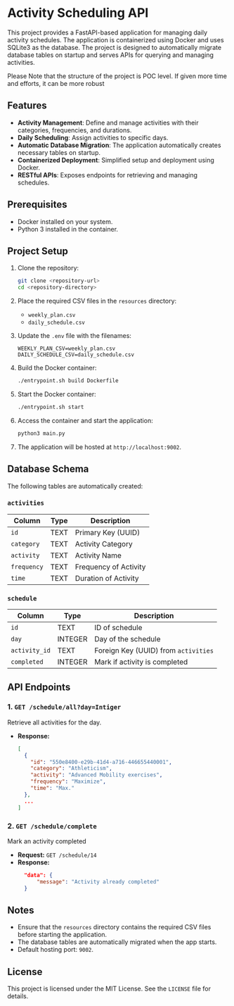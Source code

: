 # Activity Scheduling API

This project provides a FastAPI-based application for managing daily activity schedules. The application is containerized using Docker and uses SQLite3 as the database. The project is designed to automatically migrate database tables on startup and serves APIs for querying and managing activities.

Please Note that the structure of the project is POC level. If given more time and efforts, it can be more robust

## Features

- **Activity Management**: Define and manage activities with their categories, frequencies, and durations.
- **Daily Scheduling**: Assign activities to specific days.
- **Automatic Database Migration**: The application automatically creates necessary tables on startup.
- **Containerized Deployment**: Simplified setup and deployment using Docker.
- **RESTful APIs**: Exposes endpoints for retrieving and managing schedules.

## Prerequisites

- Docker installed on your system.
- Python 3 installed in the container.

## Project Setup

1. Clone the repository:
   ```bash
   git clone <repository-url>
   cd <repository-directory>
   ```

2. Place the required CSV files in the `resources` directory:
   - `weekly_plan.csv`
   - `daily_schedule.csv`

3. Update the `.env` file with the filenames:
   ```env
   WEEKLY_PLAN_CSV=weekly_plan.csv
   DAILY_SCHEDULE_CSV=daily_schedule.csv
   ```

4. Build the Docker container:
   ```bash
   ./entrypoint.sh build Dockerfile
   ```
   
5. Start the Docker container:
   ```bash
   ./entrypoint.sh start
   ```

6. Access the container and start the application:
   ```bash
   python3 main.py
   ```

7. The application will be hosted at `http://localhost:9002`.

## Database Schema

The following tables are automatically created:

### `activities`
| Column   | Type   | Description            |
|----------|--------|------------------------|
| `id`     | TEXT  | Primary Key (UUID)     |
| `category` | TEXT  | Activity Category     |
| `activity` | TEXT  | Activity Name         |
| `frequency` | TEXT | Frequency of Activity |
| `time` | TEXT | Duration of Activity |

### `schedule`
| Column   | Type   | Description        |
|----------|--------|--------------------|
| `id`    | TEXT | ID of schedule |
| `day`    | INTEGER | Day of the schedule |
| `activity_id` | TEXT | Foreign Key (UUID) from `activities` |
| `completed` | INTEGER | Mark if activity is completed |

## API Endpoints

### 1. `GET /schedule/all?day=Intiger`
Retrieve all activities for the day.
- **Response:**
  ```json
  [
    {
      "id": "550e8400-e29b-41d4-a716-446655440001",
      "category": "Athleticism",
      "activity": "Advanced Mobility exercises",
      "frequency": "Maximize",
      "time": "Max."
    },
    ...
  ]
  ```



### 2. `GET /schedule/complete`
Mark an activity completed
- **Request:** `GET /schedule/14`
- **Response:**
  ```json
    "data": {
        "message": "Activity already completed"
    }

  ```

## Notes

- Ensure that the `resources` directory contains the required CSV files before starting the application.
- The database tables are automatically migrated when the app starts.
- Default hosting port: `9002`.

## License
This project is licensed under the MIT License. See the `LICENSE` file for details.


